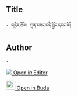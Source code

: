 ## Title
	- གཏེར་ཆོས། ཀུན་བཟང་བདེ་སྐྱོང་དབང་མོ།

## Author
	- 



[<img src="https://img.icons8.com/color/25/000000/edit-property.png"> Open in Editor](http://editor.openpecha.org/I4EBDD47B)

[<img width="25" src="https://library.bdrc.io/icons/BUDA-small.svg"> Open in Buda](https://library.bdrc.io/show/bdr:IE0OPI4EBDD47B)
